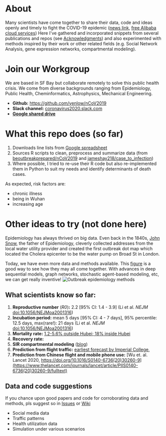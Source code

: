 # About
Many scientists have come together to share their data, code and ideas openly and timely to fight the COVID-19 epidemic ([news link](https://qz.com/1795103/coronavirus-is-a-proving-ground-for-scientific-transparency/), [free Alibaba cloud services](https://blog.deeplearning.ai/blog/the-batch-hotter-dating-profiles-pandas-in-love-compute-for-coronavirus-deepfake-detection-self-driving-cars-run-amok))
Here I've gathered and incorporated snippets from several publications and repos (see [Acknowledgments](https://github.com/yenlow/nCoV2019/wiki/Acknowledgements)) and also experimented with methods inspired by their work or other related fields (e.g. Social Network Analysis, gene expression networks, compartmental modeling).

# Join our Workgroup
We are based in SF Bay but collaborate remotely to solve this public health crisis. We come from diverse backgrounds ranging from Epidemiology, Public Health, Cheminformatics, Astrophysics, Mechanical Engineering.
- **Github:** https://github.com/yenlow/nCoV2019
- **Slack channel:** [coronavirus2020.slack.com](https://app.slack.com/client/TT3PHCRFG/CSRBY0Y9X)
- **[Google shared drive](https://drive.google.com/drive/folders/1K8UVAS1KKkukU-WlcUYVeeI7DsXXoGU_?usp=sharing)** 


# What this repo does (so far)
1. Downloads line lists from [Google spreadsheet](https://docs.google.com/spreadsheets/d/1itaohdPiAeniCXNlntNztZ_oRvjh0HsGuJXUJWET008/edit#gid=0)
2. Sources R scripts to clean, preprocess and summarize data (from [beoutbreakprepared/nCoV2019](https://github.com/beoutbreakprepared/nCoV2019) 
and [jameshay218/case_to_infection](https://github.com/jameshay218/case_to_infection))
3. Where possible, I tried to re-use their R code but also re-implemented them in Python to suit my needs and identify determinants of death cases. 

As expected, risk factors are: 
- chronic illness
- being in Wuhan
- increasing age

# Other ideas to try (not done here)
Epidemiology has always thrived on big data. Even back in the 1840s, [John Snow](https://en.wikipedia.org/wiki/John_Snow), the father of Epidemiology, cleverly collected addresses from the local water utility provider and created the first outbreak dot map which located the Cholera epicenter to be the water pump on Broad St in London.

Today, we have even more data and methods available. This [figure](http://doi.org/10.1098/rstb.2018.0276) is a good way to see how they may all come together. With advances in deep sequential models, graph networks, stochastic agent-based modeling, etc, we can get really inventive!
![Outbreak epidemiology methods](https://royalsocietypublishing.org/cms/asset/7a1b3117-3a4c-4fda-a837-720ded4f8a84/rstb20180276f02.jpg)

## What scientists know so far:
1. **Reproductive number** (*R0*)**:** 2.2 [95% CI: 1.4 - 3.9] (Li et al. *NEJM* [doi:10.1056/NEJMoa2001316](https://www.nejm.org/doi/full/10.1056/NEJMoa2001316))
2. **Incubation period:** mean 5 days [95% CI: 4 - 7 days], 95% percentile: 12.5 days, max(rare!): 21 days (Li et al. *NEJM* [doi:10.1056/NEJMoa2001316](https://www.nejm.org/doi/full/10.1056/NEJMoa2001316))
3. **Mortality rate:** [1.2-5.6% outside Hubei; 18% inside Hubei](https://www.imperial.ac.uk/media/imperial-college/medicine/sph/ide/gida-fellowships/Imperial-College-2019-nCoV-severity-10-02-2020.pdf)
4. **Recovery rate:**
5. **SIR compartmental modeling** ([blog](https://towardsdatascience.com/modelling-the-coronavirus-epidemic-spreading-in-a-city-with-python-babd14d82fa2))
6. **Prediction from flight traffic:** [earliest forecast by Imperial College](https://www.imperial.ac.uk/mrc-global-infectious-disease-analysis/news--wuhan-coronavirus/), 
7. **Prediction from Chinese flight and mobile phone use:** [Wu et. al. Lancet 2020, https://doi.org/10.1016/S0140-6736(20)30260-9](https://www.thelancet.com/journals/lancet/article/PIIS0140-6736(20)30260-9/fulltext)

## Data and code suggestions
If you chance upon good papers and code for corroborating data and methods, pls suggest so in [Issues](https://github.com/yenlow/nCoV2019/issues/new) or [Wiki](https://github.com/yenlow/nCoV2019/wiki/Home)
- Social media data
- Traffic patterns
- Health utilization data
- Simulation under various scenarios
